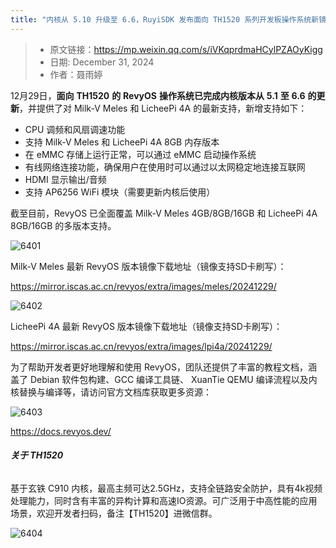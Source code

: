 ```yaml
---
title: "内核从 5.10 升级至 6.6，RuyiSDK 发布面向 TH1520 系列开发板操作系统新镜像"
---
```

> - 原文链接：https://mp.weixin.qq.com/s/iVKqprdmaHCylPZAOyKigg
> - 日期: December 31, 2024
> - 作者：聂雨婷

12月29日，**面向** **TH1520** **的** **RevyOS** **操作系统已完成内核版本从** **5.1** **至** **6.6** **的更新**，并提供了对 Milk-V Meles 和 LicheePi 4A 的最新支持，新增支持如下：

- CPU 调频和风扇调速功能
- 支持 Milk-V Meles 和 LicheePi 4A 8GB 内存版本
- 在 eMMC 存储上运行正常，可以通过 eMMC 启动操作系统
- 有线网络连接功能，确保用户在使用时可以通过以太网稳定地连接互联网
- HDMI 显示输出/音频
- 支持 AP6256 WiFi 模块（需要更新内核后使用）

截至目前，RevyOS 已全面覆盖 Milk-V Meles 4GB/8GB/16GB 和 LicheePi 4A 8GB/16GB 的多版本支持。

![6401](/img/6401.png)

Milk-V Meles 最新 RevyOS 版本镜像下载地址（镜像支持SD卡刷写）：

https://mirror.iscas.ac.cn/revyos/extra/images/meles/20241229/



![6402](/img/6402.png)



LicheePi 4A 最新 RevyOS 版本镜像下载地址（镜像支持SD卡刷写）：

https://mirror.iscas.ac.cn/revyos/extra/images/lpi4a/20241229/



为了帮助开发者更好地理解和使用 RevyOS，团队还提供了丰富的教程文档，涵盖了 Debian 软件包构建、GCC 编译工具链、 XuanTie QEMU 编译流程以及内核替换与编译等，请访问官方文档库获取更多资源：

![6403](/img/6403.png)

https://docs.revyos.dev/



###### **关于 TH1520**

基于玄铁 C910 内核，最高主频可达2.5GHz，支持全链路安全防护，具有4k视频处理能力，同时含有丰富的异构计算和高速IO资源。可广泛用于中高性能的应用场景，欢迎开发者扫码，备注【TH1520】进微信群。

![6404](/img/6404.png)